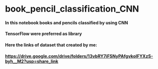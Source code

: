 # book_pencil_classification_CNN
#### In this notebook books and pencils classified by using CNN
#### TensorFlow were preferred as library
#### Here the links of dataset that created by me:
#### https://drive.google.com/drive/folders/13vbRY7iFSNyPAfgvkoIFYXzS-byh__M2?usp=share_link
